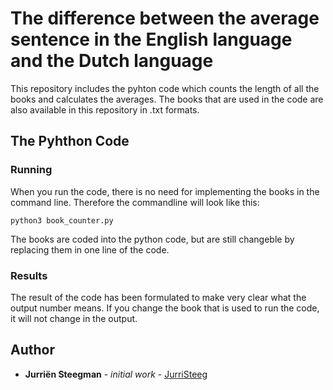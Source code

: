 # The difference between the average sentence in the English language and the Dutch language

This repository includes the pyhton code which counts the length of all the books and calculates the averages. The books that are used in the code are also available in this repository in .txt formats.

## The Pyhthon Code
### Running

When you run the code, there is no need for implementing the books in the command line. Therefore the commandline will look like this:
```
python3 book_counter.py
```
The books are coded into the python code, but are still changeble by replacing them in one line of the code.

### Results

The result of the code has been formulated to make very clear what the output number means. If you change the book that is used to run the code, it will not change in the output.

## Author
* **Jurriën Steegman** - *initial work* - [JurriSteeg](https://github.com/JurriSteeg)
